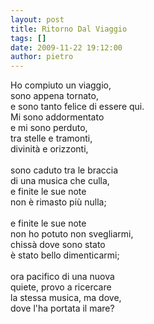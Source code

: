 ```yaml
---
layout: post
title: Ritorno Dal Viaggio
tags: []
date: 2009-11-22 19:12:00
author: pietro
---
```

Ho compiuto un viaggio,<br/>sono appena tornato,<br/>e sono tanto felice di essere qui.<br/>Mi sono addormentato<br/>e mi sono perduto,<br/>tra stelle e tramonti,<br/>divinità e orizzonti,<br/><br/>sono caduto tra le braccia<br/>di una musica che culla,<br/>e finite le sue note<br/>non è rimasto più nulla;<br/><br/>e finite le sue note<br/>non ho potuto non svegliarmi,<br/>chissà dove sono stato<br/>è stato bello dimenticarmi;<br/><br/>ora pacifico di una nuova<br/>quiete, provo a ricercare<br/>la stessa musica, ma dove,<br/>dove l'ha portata il mare?
